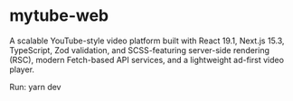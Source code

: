 # mytube-web

A scalable YouTube-style video platform built with React 19.1, Next.js 15.3, TypeScript, Zod validation, and SCSS-featuring server-side rendering (RSC), modern Fetch-based API services, and a lightweight ad-first video player.


Run: yarn dev

